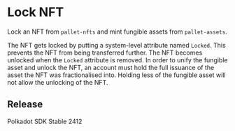 # Lock NFT

Lock an NFT from `pallet-nfts` and mint fungible assets from `pallet-assets`.

The NFT gets locked by putting a system-level attribute named `Locked`. This prevents the NFT from being transferred
further. The NFT becomes unlocked when the `Locked` attribute is removed. In order to unify the fungible asset and
unlock the NFT, an account must hold the full issuance of the asset the NFT was fractionalised into. Holding less of the
fungible asset will not allow the unlocking of the NFT.


## Release

Polkadot SDK Stable 2412

